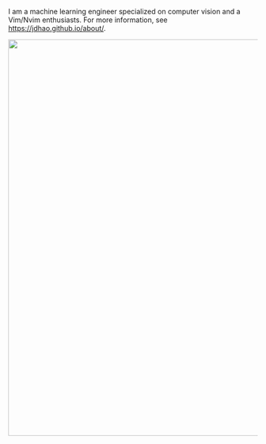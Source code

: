 I am a machine learning engineer specialized on computer vision and a Vim/Nvim enthusiasts.
For more information, see https://jdhao.github.io/about/.

<p align="center">
<img src="https://github-readme-stats.vercel.app/api?username=jdhao&show_icons=true" width="800">
</p>

